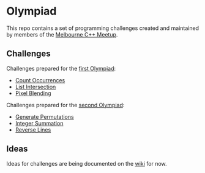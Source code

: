 # Olympiad

This repo contains a set of programming challenges created and maintained by members of the [Melbourne C++ Meetup](https://www.meetup.com/MelbourneCpp/).

## Challenges

Challenges prepared for the [first Olympiad](https://www.meetup.com/MelbourneCpp/events/262495361/):

  * [Count Occurrences](./count-occurrences)
  * [List Intersection](./list-intersection)
  * [Pixel Blending](./pixel-blending)

Challenges prepared for the [second Olympiad](https://www.meetup.com/MelbourneCpp/events/266312038/):

  * [Generate Permutations](./generate-permutations)
  * [Integer Summation](./integer-summation)
  * [Reverse Lines](./reverse-lines)

## Ideas

Ideas for challenges are being documented on the [wiki] for now.

[wiki]: https://github.com/melbourne-cpp/olympiad/wiki
